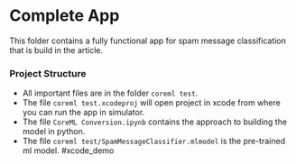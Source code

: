 # Complete App

This folder contains a fully functional app for spam message classification that is build in the article.

### Project Structure

 - All important files are in the folder `coreml test`.
 - The file `coreml test.xcodeproj` will open project in xcode from where you can run the app in simulator.
 - The file `CoreML Conversion.ipynb` contains the approach to building the model in python.
 - The file `coreml test/SpamMessageClassifier.mlmodel` is the pre-trained ml model.
#xcode_demo
